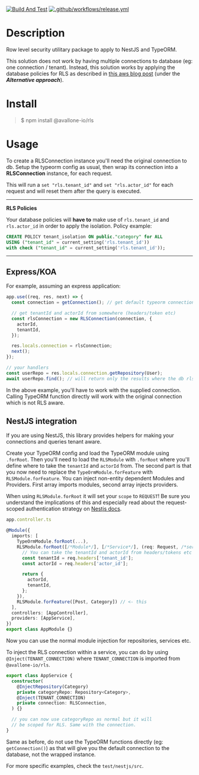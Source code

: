 [![Build And Test](https://github.com/Avallone-io/rls/actions/workflows/build-and-test.yml/badge.svg?branch=1.x)](https://github.com/Avallone-io/rls/actions/workflows/build-and-test.yml)
[![.github/workflows/release.yml](https://github.com/Avallone-io/rls/actions/workflows/release.yml/badge.svg?branch=1.x)](https://github.com/Avallone-io/rls/actions/workflows/release.yml)

# Description

Row level security utilitary package to apply to NestJS and TypeORM.

This solution does not work by having multiple connections to database (eg: one connection / tenant). Instead, this solution works by applying the database policies for RLS as described in [this aws blog post](https://aws.amazon.com/blogs/database/multi-tenant-data-isolation-with-postgresql-row-level-security/) (under the **_Alternative approach_**).

# Install

> $ npm install @avallone-io/rls

# Usage

To create a RLSConnection instance you'll need the original connection to db. Setup the typeorm config as usual, then wrap its connection into a **RLSConnection** instance, for each request.

This will run a `set "rls.tenant_id"` and `set "rls.actor_id"` for each request and will reset them after the query is executed.

---

**RLS Policies**

Your database policies will **have to** make use of `rls.tenant_id` and `rls.actor_id` in order to apply the isolation. Policy example:

```sql
CREATE POLICY tenant_isolation ON public."category" for ALL
USING ("tenant_id" = current_setting('rls.tenant_id'))
with check ("tenant_id" = current_setting('rls.tenant_id'));
```

---

## Express/KOA

For example, assuming an express application:

```typescript
app.use((req, res, next) => {
  const connection = getConnection(); // get default typeorm connection

  // get tenantId and actorId from somewhere (headers/token etc)
  const rlsConnection = new RLSConnection(connection, {
    actorId,
    tenantId,
  });

  res.locals.connection = rlsConnection;
  next();
});

// your handlers
const userRepo = res.locals.connection.getRepository(User);
await userRepo.find(); // will return only the results where the db rls policy applies
```

In the above example, you'll have to work with the supplied connection. Calling TypeORM function directly will work with the original connection which is not RLS aware.

## NestJS integration

If you are using NestJS, this library provides helpers for making your connections and queries tenant aware.

Create your TypeORM config and load the TypeORM module using `.forRoot`. Then you'll need to load the `RLSModule` with `.forRoot` where you'll define where to take the `tenantId` and `actorId` from. The second part is that you now need to replace the `TypeOrmModule.forFeature` with `RLSModule.forFeature`.
You can inject non-entity dependent Modules and Providers. First array imports modules, second array injects providers.

When using `RLSModule.forRoot` it will set your `scope` to `REQUEST`! Be sure you understand the implications of this and especially read about the request-scoped authentication strategy on [Nestjs docs](https://docs.nestjs.com/security/authentication#request-scoped-strategies).

```typescript
app.controller.ts

@Module({
  imports: [
    TypeOrmModule.forRoot(...),
    RLSModule.forRoot([/*Module*/], [/*Service*/], (req: Request, /*serviceInstance*/) => {
      // You can take the tenantId and actorId from headers/tokens etc
      const tenantId = req.headers['tenant_id'];
      const actorId = req.headers['actor_id'];

      return {
        actorId,
        tenantId,
      };
    }),
    RLSModule.forFeature([Post, Category]) // <- this
  ],
  controllers: [AppController],
  providers: [AppService],
})
export class AppModule {}
```

Now you can use the normal module injection for repositories, services etc.

To inject the RLS connection within a service, you can do by using `@Inject(TENANT_CONNECTION)` where `TENANT_CONNECTION` is imported from `@avallone-io/rls`.

```typescript
export class AppService {
  constructor(
    @InjectRepository(Category)
    private categoryRepo: Repository<Category>,
    @Inject(TENANT_CONNECTION)
    private connection: RLSConnection,
  ) {}

  // you can now use categoryRepo as normal but it will
  // be scoped for RLS. Same with the connection.
}
```

Same as before, do not use the TypeORM functions directly (eg: `getConnection()`) as that will give you the default connection to the database, not the wrapped instance.

For more specific examples, check the `test/nestjs/src`.

